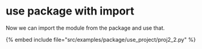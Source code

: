 # use package with import

Now we can import the module from the package and use that.

{% embed include file="src/examples/package/use_project/proj2_2.py" %}



